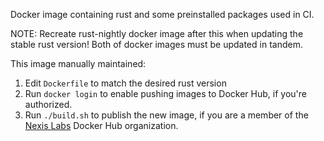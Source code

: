 Docker image containing rust and some preinstalled packages used in CI.

NOTE: Recreate rust-nightly docker image after this when updating the stable rust
version! Both of docker images must be updated in tandem.

This image manually maintained:
1. Edit `Dockerfile` to match the desired rust version
1. Run `docker login` to enable pushing images to Docker Hub, if you're authorized.
1. Run `./build.sh` to publish the new image, if you are a member of the [Nexis
   Labs](https://hub.docker.com/unexislabs/) Docker Hub organization.

